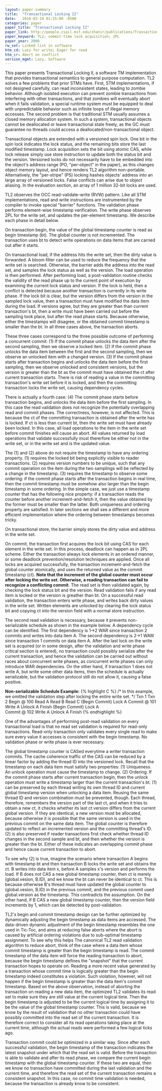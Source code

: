 ```yaml
---
layout: paper-summary
title:  "Transactional Locking II"
date:   2018-03-18 01:25:00 -0500
categories: paper
paper_title: "Transactional Locking II"
paper_link: http://people.csail.mit.edu/shanir/publications/Transactional_Locking.pdf
paper_keyword: TL2; commit-time lock acquisition; 2PL
paper_year: 2006
rw_set: Linked list in software
htm_cd: Lazy for write; Eager for read
htm_cr: Abort on conflict
version_mgmt: Lazy, Software
---
```


This paper presents Transactional Locking II, a software TM implementation that
provides transactional semantics to general purpose computation. TL2 solves a few problems
that prior STMs have. First, STM implementations, if not designed carefully, can read
inconsistent states, leading to zombie behavior. Although isolated execution can
prevent zombie transactions from interfering with other transactions, and that zombies will eventually
abort when it fails validation, a special runtime system must be equipped to deal with
unpredictable behavior such as infinite loops of illegal memory accesses. The second problem is
that traditional STM usually assumes a closed memory allocation system. In such a system, transactional 
objects cannot be deallocated or leave transactional state freely, as the GC must guarantee no 
threads could access a deallocated/non-transactional object.

Transactional objects are extended with a versioned spin lock. One bit in the spin lock indicates the lock status,
and the remaining bits store the last modified timestamp. Lock acquisition sets the bit using atomic
CAS, while lock release simply use store instruction to update both the status bit and the version. Versioned locks 
do not necessarily have to be embedded into the object's address range (PO, "per-object" in the paper), as this changes object 
memory layout, and hence renders TL2 algorithm non-portable. Alternatively, the "per-stripe" (PS) locking hashes 
objects' address into an large array of versioned locks. False conflicts can arise due to object aliasing.
In the evaluation section, an array of 1 million 32-bit locks are used.

TL2 observes the OCC read-validate-write (RVW) pattern. Like all STM implementations, read and write instructions 
are instrumented by the compiler to invoke special "barrier" functions. The validation phase performs element-wise
timestamp verification. The write phase observes 2PL for the write set, and updates the per-element timestamp. 
We describe each phase in detail below.

On transaction begin, the value of the global timestamp counter is read as begin timestamp (bt). 
The global counter is not incremented. The transaction uses bt to detect write operations on data items
that are carried out after it starts.

On transactional load, if the address hits the write set, then the dirty value is forwarded. A bloom filter
can be used to reduce the frequency that the write set is searched. Otherwise, 
the barrier adds the address into the read set, and samples the lock status as well as the version. 
The load operation is then performed. After performing load, a post-validation routine checks 
the validity of the read phase up to the current point of execution by examining the current lock status
and version. If the lock is held, then a conflict is detected because another transaction is currently in 
its write phase. If the lock bit is clear, but the version differs from the version in the sampled lock value,
then a transaction must have modified the data item during the load. If versions agree, but they are greater than
than current transaction's bt, then a write must have been carried out before the sampling took place, but after
the read phase starts. Because otherwise, either the timestamps will disagree, or the obtained commit timestamp
is smaller than the bt. In all three cases above, the transaction aborts.

These three cases correspond to the three possible outcome of perfoming a concurrent commit: (1) If the 
commit phase unlocks the data item after the second sampling, then we observe a locked item. (2) If the 
commit phase unlocks the data item between the first and the second sampling, then we observe an
unlocked item with a changed version. (3) If the commit phase starts after transaction begins 
and unlocks the data item before the first sampling, then we observe unlocked and consistent versions, 
but the version is greater than the bt as the commit must have obtained the ct after current transaction starts.
There is risk of reading a value in the committing transaction's write set before it is locked, and then the 
committing transaction locks the write set, causing dependency cycles.

There is actually a fourth case: (4) The commit phase starts before transaction begins, and unlocks the data item
before the first sampling. In this case the read validation does not recognize the potentially overlapping
read and commit phases. The correctness, however, is not affected. This is because the ct of the committing
transaction is obtained after the write has is locked. If ct is less than current bt, then the write set
must have already been locked. In this case, all load operations to the item in the write set before
commit finishes will cause an abort. All values returned by load operations that validate successfully
must thererfore be either not in the write set, or in the write set and is the updated value.

The (1) and (2) above do not require the timestamp to have any ordering property. (1) requires the locked
bit being explicitly visible to reader transactions. (2) requires version numbers to be unique, such that any
commit operation on the item during the two samplings will be reflected by a change in the timestamp.
(3) requires the timestamp to observe some ordering: if the commit phase starts after the transaction begins
in real time, then the commit timestamp must be somehow also larger than the begin timestamp in some ordering. 
In the simple case, we just use a timestamp counter that has the following nice property: if a transaction 
reads the counter before another increment-and-fetch it, then the value obtained by the former must be smaller
than the latter. Both uniqueness and ordering property are satisfied. In later sections we shall see a different 
and more efficient implementation where the ordering between timestamps becomes tricky.

On transactional store, the barrier simply stores the dirty value and address in the write set. 

On commit, the transaction first acquires the lock bit using CAS for each element in the write set.
In this process, deadlock can happen as in 2PL scheme. Either the transaction always lock elements
in an ordered manner, or some deadlock prevention/resolution techniques are applied. Once all locks are 
acquired successfully, the transaction increment-and-fetch the global counter atomically, and 
uses the returned value as the commit timestamp (ct). **Note that the increment of the global counter 
must occur after locking the write set. Otherwise, a reading transaction can fail to recognize 
a conflicting commit**. The read set is then validated again, by checking
the lock status bit and the version. Read validation fails if any read item is locked or the version
is greather than bt. On a successful read validation, the transaction enters write phase, and writes back
dirty values in the write set. Written elements are unlocked by clearing the lock status bit and copying
ct into the version field with a normal store instruction.

The second read validation is necessary, because it prevents non-serializable schedule as shown in the example
below. A dependency cycle can be identified. The first dependency is 1->2 WAR since transaction 2 commits and writes
into data item A. The second dependency is 2->1 WAW since transaction 1 commits on data item A. After the last lock on
the write set is acquired (or in some design, after the validation and write phase critical section is entered), no
transaction could possibly serialize after the current transaction, and hence the validation can be carried out
without races about concurrent write phases, as concurrent write phases can only introduce WAR dependencies.
On the other hand, if transaction 1 does not write A, but write some other data items, then the schedule is 
actually serializable, but the validation protocol still do not allow it, causing a false positive.

**Non-serializable Schedule Example:**
{% highlight C %}
/*
  In this example, we omitted the validation step after locking
  the entire write set.
 */
   Txn 1         Txn 2
Begin @ 100
  Read  A
  Read  B
                Read  C
             (Begin Commit)
                Lock  A
              Commit @ 101
                Write A
               Unlock  A
                Finish
(Begin Commit)
  Lock  A              
Commit @ 102
  Write A
 Unlock  A
  Finish
{% endhighlight %}

One of the advantages of performing post-read validation on every transactional load is that no read 
set validation is required for read-only transactions. Read-only transaction only validates every single read
to make sure every value it accesses is consistent with the begin timestamp. No validation phase or write phase
is ever necessary.

The global timestamp counter is CASed everytime a writer transaction commits. The cache coherence traffic of
the CAS can be reduced by a linear factor by adding the thread ID into the versioned lock. Recall that the
timestamp on each data item must satisfy two properties: (1) Uniqueness. An unlock operation must cause 
the timestamp to change. (2) Ordering. If the commit phase starts after current transaction begin, then the 
unlock operation must write a timestamp larger than the current transaction's bt. (1) can be preserved by each thread
writing its own thread ID and current global timestamp version when unlocking a data item. Reusing the same thread ID and version
combination must be prevented, though. Each thread, therefore, remembers the version part of the last ct, and when it tries
to obtain a new ct, it checks whether its last ct version differs from the current global version. If they are identical,
a new version must be allocated, because otherwise it is possible that the same version is used in the previous commit on
the same data item. The global counter is therefore updated to reflect an incremented version and the committing thread's
ID. (2) is also preserved if reader transactions first check whether thread ID changes in the second sample and bt, and then whether 
the version is greater than the bt. Either of these indicates an overlapping commit phase and hence cause current transaction 
to abort.

To see why (2) is true, imagine the scenario where transaction A begins with timestamp bt and then transaction B locks the write set and 
obtains the ct. B writes into data item x, before A samples x's version and performs the load. 
If B does not CAS a new global timestamp counter, then ct is merely (global.vesion, B.ID), and we know the bt can never be
identical to ct. This is because otherwise B's thread must have updated the global counter to (global.vesion, B.ID) 
in the previous commit, and the previous commit used global.version as the timestamp. This contradicts the assumption.
On the other hand, if B CAS a new global timestamp counter, then the version field increments by 1, which can be detected
by post-validation.

TL2's begin and commit timestamp design can be further optimized by dynamically adjusting the begin timestamp as data items
are accessed. The data-driven dynamic adjustment of the begin timestamp resembles the one used in Tic-Toc, and aims at reducing
false aborts where the abort is caused by artificial ordering violations due to sub-optimal timestamp assignment. To see why this 
helps The canonical TL2 read validation algorithm to reduce abort, think of the case where a data item whose commit timestamp
is greater than the begin timestamp is read. The commit timestamp of the data item will force the reading transaction to
abort, because the begin timestamp defines the "snapshot" that the current transaction hopes to operate on. Reading a more 
recent value generated by a transaction whose commit time is logically greater than the begin timestamp indeed constitutes
a violation. Such violation, however, will not happen if the begin timestamp is greater than the data item's commit timestamp.
Based on the above observation, instead of aborting the transaction on reading a new data item, the optimized TL2 validates 
its read set to make sure they are still value at the current logical time. Then the begin timestamp is adjusted to be the 
current logical time by assigning it to be the value of the global timestamp counter. This is valid, because we know by the 
result of validation that no other transaction could have possibly committed into the read set of the current transaction.
It is therefore correct to consider all its read operations taking place at the current time, although the actual reads 
were performed a few logical ticks ago. 

Transaction commit could be optimized in a similar way. Since after each successful validation, the begin timestamp of the 
transaction indicates the latest snapshot under which that the read set is valid. Before the transaction is able to validate
and after its read phase, we compare the current begin timestamp with the global timestamp counter. If these two are equal,
then we know no transaction have committed during the last validation and the current time, and therefore the read set of 
the current transaction remains a consistent snapshot. In this case, no commit time validation is needed, because the 
transaction is already know to be consistent. 